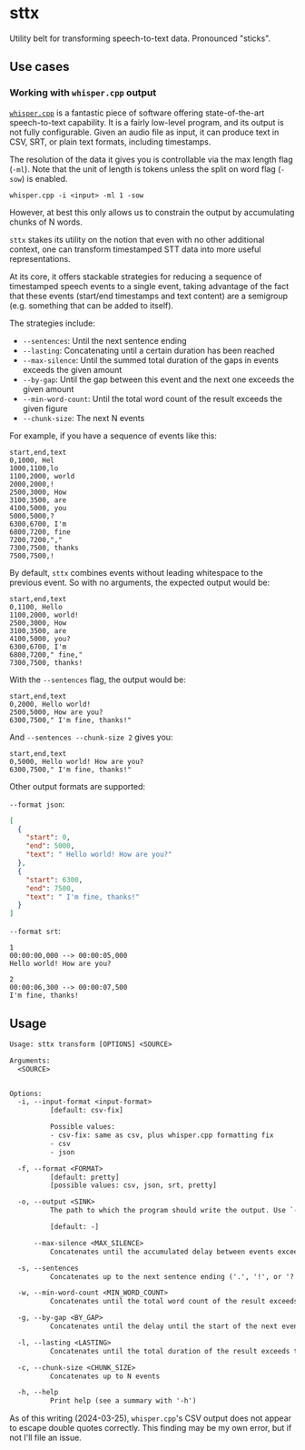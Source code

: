 # sttx

Utility belt for transforming speech-to-text data. Pronounced "sticks".

## Use cases

### Working with `whisper.cpp` output

[`whisper.cpp`](https://github.com/ggerganov/whisper.cpp) is a fantastic piece
of software offering state-of-the-art speech-to-text capability. It is a fairly
low-level program, and its output is not fully configurable. Given an audio
file as input, it can produce text in CSV, SRT, or plain text formats,
including timestamps.

The resolution of the data it gives you is controllable via the max length flag
(`-ml`). Note that the unit of length is tokens unless the split on word flag
(`-sow`) is enabled.

`whisper.cpp -i <input> -ml 1 -sow`

However, at best this only allows us to constrain the output by accumulating
chunks of N words.

`sttx` stakes its utility on the notion that even with no other additional
context, one can transform timestamped STT data into more useful
representations.

At its core, it offers stackable strategies for reducing a sequence of
timestamped speech events to a single event, taking advantage of the fact that
these events (start/end timestamps and text content) are a semigroup (e.g.
something that can be added to itself).

The strategies include:

- `--sentences`: Until the next sentence ending
- `--lasting`: Concatenating until a certain duration has been reached
- `--max-silence`: Until the summed total duration of the gaps in events exceeds the given amount
- `--by-gap`: Until the gap between this event and the next one exceeds the given amount
- `--min-word-count`: Until the total word count of the result exceeds the given figure
- `--chunk-size`: The next N events

For example, if you have a sequence of events like this:

```csv
start,end,text
0,1000, Hel
1000,1100,lo
1100,2000, world
2000,2000,!
2500,3000, How
3100,3500, are
4100,5000, you
5000,5000,?
6300,6700, I'm
6800,7200, fine
7200,7200,","
7300,7500, thanks
7500,7500,!
```

By default, `sttx` combines events without leading whitespace to the previous
event. So with no arguments, the expected output would be:

```csv
start,end,text
0,1100, Hello
1100,2000, world!
2500,3000, How
3100,3500, are
4100,5000, you?
6300,6700, I'm
6800,7200," fine,"
7300,7500, thanks!
```

With the `--sentences` flag, the output would be:

```csv
start,end,text
0,2000, Hello world!
2500,5000, How are you?
6300,7500," I'm fine, thanks!"
```

And `--sentences --chunk-size 2` gives you:

```csv
start,end,text
0,5000, Hello world! How are you?
6300,7500," I'm fine, thanks!"
```

Other output formats are supported:

`--format json`:

```json
[
  {
    "start": 0,
    "end": 5000,
    "text": " Hello world! How are you?"
  },
  {
    "start": 6300,
    "end": 7500,
    "text": " I'm fine, thanks!"
  }
]
```

`--format srt`:

```srt
1
00:00:00,000 --> 00:00:05,000
Hello world! How are you?

2
00:00:06,300 --> 00:00:07,500
I'm fine, thanks!
```

## Usage

```txt
Usage: sttx transform [OPTIONS] <SOURCE>

Arguments:
  <SOURCE>


Options:
  -i, --input-format <input-format>
          [default: csv-fix]

          Possible values:
          - csv-fix: same as csv, plus whisper.cpp formatting fix
          - csv
          - json

  -f, --format <FORMAT>
          [default: pretty]
          [possible values: csv, json, srt, pretty]

  -o, --output <SINK>
          The path to which the program should write the output. Use `-` for stdout

          [default: -]

      --max-silence <MAX_SILENCE>
          Concatenates until the accumulated delay between events exceeds the given duration

  -s, --sentences
          Concatenates up to the next sentence ending ('.', '!', or '?')

  -w, --min-word-count <MIN_WORD_COUNT>
          Concatenates until the total word count of the result exceeds the given value

  -g, --by-gap <BY_GAP>
          Concatenates until the delay until the start of the next event exceeds the given duration

  -l, --lasting <LASTING>
          Concatenates until the total duration of the result exceeds the given value

  -c, --chunk-size <CHUNK_SIZE>
          Concatenates up to N events

  -h, --help
          Print help (see a summary with '-h')
```

As of this writing (2024-03-25), `whisper.cpp`'s CSV output does not appear to
escape double quotes correctly. This finding may be my own error, but if not
I'll file an issue.
